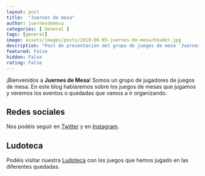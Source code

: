 ```yaml
---
layout: post
title:  "Juernes de mesa"
author: juernesdemesa
categories: [ General ]
tags: [general]
image: assets/images/posts/2019-06-05-juernes-de-mesa/header.jpg
description: "Post de presentación del grupo de juegos de mesa 'Juernes de mesa'"
featured: False
hidden: False
rating: False
---
```


¡Bienvenidos a **Juernes de Mesa**! Somos un grupo de jugadores de juegos de mesa. En este blog hablaremos sobre los juegos de mesas que jugamos y veremos los eventos o quedadas que vamos a ir organizando.

## Redes sociales

Nos podéis seguir en [Twitter](https://twitter.com/juernesdemesa) y en [Instagram](https://www.instagram.com/juernesdemesa).

## Ludoteca

Podéis visitar nuestra [Ludoteca](/ludoteca) con los juegos que hemos jugado en las diferentes quedadas.